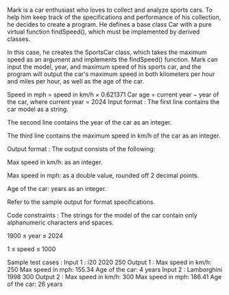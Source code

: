 Mark is a car enthusiast who loves to collect and analyze sports cars. To help him keep track of the specifications and performance of his collection, he decides to create a program. He defines a base class Car with a pure virtual function findSpeed(), which must be implemented by derived classes.



In this case, he creates the SportsCar class, which takes the maximum speed as an argument and implements the findSpeed() function. Mark can input the model, year, and maximum speed of his sports car, and the program will output the car's maximum speed in both kilometers per hour and miles per hour, as well as the age of the car.



Speed in mph = speed in km/h × 0.621371
Car age = current year − year of the car, where current year = 2024
Input format :
The first line contains the car model as a string.

The second line contains the year of the car as an integer.

The third line contains the maximum speed in km/h of the car as an integer.

Output format :
The output consists of the following:

Max speed in km/h: <maxSpeed> as an integer.

Max speed in mph: <convertedSpeed> as a double value, rounded off 2 decimal points.

Age of the car: <carAge> years as an integer.



Refer to the sample output for format specifications.

Code constraints :
The strings for the model of the car contain only alphanumeric characters and spaces.

1900 ≤ year ≤ 2024

1 ≤ speed ≤ 1000

Sample test cases :
Input 1 :
i20
2020
250
Output 1 :
Max speed in km/h: 250
Max speed in mph: 155.34
Age of the car: 4 years
Input 2 :
Lamborghini
1998
300
Output 2 :
Max speed in km/h: 300
Max speed in mph: 186.41
Age of the car: 26 years

